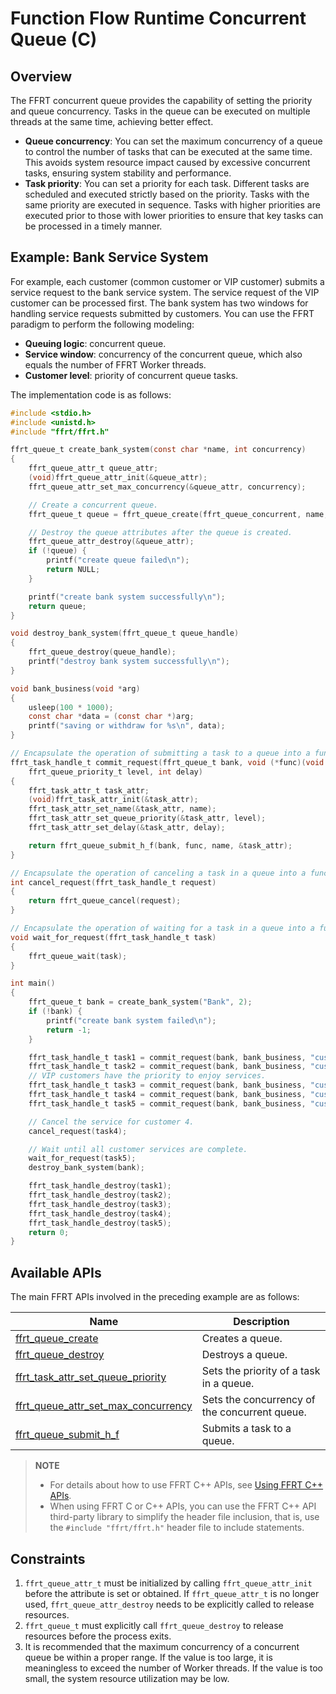 # Function Flow Runtime Concurrent Queue (C)

## Overview

The FFRT concurrent queue provides the capability of setting the priority and queue concurrency. Tasks in the queue can be executed on multiple threads at the same time, achieving better effect.

- **Queue concurrency**: You can set the maximum concurrency of a queue to control the number of tasks that can be executed at the same time. This avoids system resource impact caused by excessive concurrent tasks, ensuring system stability and performance.
- **Task priority**: You can set a priority for each task. Different tasks are scheduled and executed strictly based on the priority. Tasks with the same priority are executed in sequence. Tasks with higher priorities are executed prior to those with lower priorities to ensure that key tasks can be processed in a timely manner.

## Example: Bank Service System

For example, each customer (common customer or VIP customer) submits a service request to the bank service system. The service request of the VIP customer can be processed first.
The bank system has two windows for handling service requests submitted by customers. You can use the FFRT paradigm to perform the following modeling:

- **Queuing logic**: concurrent queue.
- **Service window**: concurrency of the concurrent queue, which also equals the number of FFRT Worker threads.
- **Customer level**: priority of concurrent queue tasks.

The implementation code is as follows:

```c
#include <stdio.h>
#include <unistd.h>
#include "ffrt/ffrt.h"

ffrt_queue_t create_bank_system(const char *name, int concurrency)
{
    ffrt_queue_attr_t queue_attr;
    (void)ffrt_queue_attr_init(&queue_attr);
    ffrt_queue_attr_set_max_concurrency(&queue_attr, concurrency);

    // Create a concurrent queue.
    ffrt_queue_t queue = ffrt_queue_create(ffrt_queue_concurrent, name, &queue_attr);

    // Destroy the queue attributes after the queue is created.
    ffrt_queue_attr_destroy(&queue_attr);
    if (!queue) {
        printf("create queue failed\n");
        return NULL;
    }

    printf("create bank system successfully\n");
    return queue;
}

void destroy_bank_system(ffrt_queue_t queue_handle)
{
    ffrt_queue_destroy(queue_handle);
    printf("destroy bank system successfully\n");
}

void bank_business(void *arg)
{
    usleep(100 * 1000);
    const char *data = (const char *)arg;
    printf("saving or withdraw for %s\n", data);
}

// Encapsulate the operation of submitting a task to a queue into a function.
ffrt_task_handle_t commit_request(ffrt_queue_t bank, void (*func)(void *), const char *name,
    ffrt_queue_priority_t level, int delay)
{
    ffrt_task_attr_t task_attr;
    (void)ffrt_task_attr_init(&task_attr);
    ffrt_task_attr_set_name(&task_attr, name);
    ffrt_task_attr_set_queue_priority(&task_attr, level);
    ffrt_task_attr_set_delay(&task_attr, delay);

    return ffrt_queue_submit_h_f(bank, func, name, &task_attr);
}

// Encapsulate the operation of canceling a task in a queue into a function.
int cancel_request(ffrt_task_handle_t request)
{
    return ffrt_queue_cancel(request);
}

// Encapsulate the operation of waiting for a task in a queue into a function.
void wait_for_request(ffrt_task_handle_t task)
{
    ffrt_queue_wait(task);
}

int main()
{
    ffrt_queue_t bank = create_bank_system("Bank", 2);
    if (!bank) {
        printf("create bank system failed\n");
        return -1;
    }

    ffrt_task_handle_t task1 = commit_request(bank, bank_business, "customer1", ffrt_queue_priority_low, 0);
    ffrt_task_handle_t task2 = commit_request(bank, bank_business, "customer2", ffrt_queue_priority_low, 0);
    // VIP customers have the priority to enjoy services.
    ffrt_task_handle_t task3 = commit_request(bank, bank_business, "customer3 VIP", ffrt_queue_priority_high, 0);
    ffrt_task_handle_t task4 = commit_request(bank, bank_business, "customer4", ffrt_queue_priority_low, 0);
    ffrt_task_handle_t task5 = commit_request(bank, bank_business, "customer5", ffrt_queue_priority_low, 0);

    // Cancel the service for customer 4.
    cancel_request(task4);

    // Wait until all customer services are complete.
    wait_for_request(task5);
    destroy_bank_system(bank);

    ffrt_task_handle_destroy(task1);
    ffrt_task_handle_destroy(task2);
    ffrt_task_handle_destroy(task3);
    ffrt_task_handle_destroy(task4);
    ffrt_task_handle_destroy(task5);
    return 0;
}
```

## Available APIs

The main FFRT APIs involved in the preceding example are as follows:

| Name                                                                                              | Description                  |
| -------------------------------------------------------------------------------------------------- | ---------------------- |
| [ffrt_queue_create](ffrt-api-guideline-c.md#ffrt_queue_create)                                     | Creates a queue.            |
| [ffrt_queue_destroy](ffrt-api-guideline-c.md#ffrt_queue_destroy)                                   | Destroys a queue.            |
| [ffrt_task_attr_set_queue_priority](ffrt-api-guideline-c.md#ffrt_task_attr_set_queue_priority)     | Sets the priority of a task in a queue.  |
| [ffrt_queue_attr_set_max_concurrency](ffrt-api-guideline-c.md#ffrt_queue_attr_set_max_concurrency) | Sets the concurrency of the concurrent queue.|
| [ffrt_queue_submit_h_f](ffrt-api-guideline-c.md#ffrt_queue_submit_h_f)                             | Submits a task to a queue.  |

> **NOTE**
>
> - For details about how to use FFRT C++ APIs, see [Using FFRT C++ APIs](ffrt-development-guideline.md#using-ffrt-c-api-1).
> - When using FFRT C or C++ APIs, you can use the FFRT C++ API third-party library to simplify the header file inclusion, that is, use the `#include "ffrt/ffrt.h"` header file to include statements.

## Constraints

1. `ffrt_queue_attr_t` must be initialized by calling `ffrt_queue_attr_init` before the attribute is set or obtained. If `ffrt_queue_attr_t` is no longer used, `ffrt_queue_attr_destroy` needs to be explicitly called to release resources.
2. `ffrt_queue_t` must explicitly call `ffrt_queue_destroy` to release resources before the process exits.
3. It is recommended that the maximum concurrency of a concurrent queue be within a proper range. If the value is too large, it is meaningless to exceed the number of Worker threads. If the value is too small, the system resource utilization may be low.
